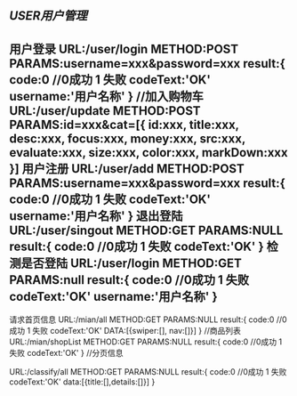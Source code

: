 ***USER用户管理***
----
用户登录
URL:/user/login
METHOD:POST
PARAMS:username=xxx&password=xxx
result:{
    code:0 //0成功 1 失败
    codeText:'OK'
    username:'用户名称'
}
//加入购物车
URL:/user/update
METHOD:POST
PARAMS:id=xxx&cat=[{
    id:xxx,
    title:xxx,
    desc:xxx,
    focus:xxx,
    money:xxx,
    src:xxx,
    evaluate:xxx,
    size:xxx,
    color:xxx,
    markDown:xxx
}]
用户注册
URL:/user/add
METHOD:POST
PARAMS:username=xxx&password=xxx
result:{
    code:0 //0成功 1 失败
    codeText:'OK'
    username:'用户名称'
}
退出登陆
URL:/user/singout
METHOD:GET
PARAMS:NULL
result:{
    code:0 //0成功 1 失败
    codeText:'OK'
}
检测是否登陆
URL:/user/login
METHOD:GET
PARAMS:null
result:{
    code:0 //0成功 1 失败
    codeText:'OK'
    username:'用户名称'
}
-------
请求首页信息
URL:/mian/all
METHOD:GET
PARAMS:NULL
result:{
    code:0 //0成功 1 失败
    codeText:'OK'
    DATA:[{swiper:[], nav:[]}]
}
//商品列表
URL:/mian/shopList
METHOD:GET
PARAMS:NULL
result:{
    code:0 //0成功 1 失败
    codeText:'OK'
}
//分页信息

URL:/classify/all
METHOD:GET
PARAMS:NULL
result:{
    code:0 //0成功 1 失败
    codeText:'OK'
    data:[{title:[],details:[]}]
}